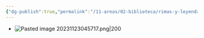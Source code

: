 ```yaml
---
{"dg-publish":true,"permalink":"/11-areas/02-biblioteca/rimas-y-leyendas/","noteIcon":""}
---
```


- ![Pasted image 20231123045717.png|200](/img/user/02%20Image/Pasted%20image%2020231123045717.png)